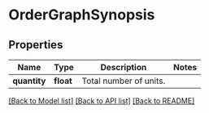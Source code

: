 # OrderGraphSynopsis


## Properties
Name | Type | Description | Notes
------------ | ------------- | ------------- | -------------
**quantity** | **float** | Total number of units. | 

[[Back to Model list]](../README.md#documentation-for-models) [[Back to API list]](../README.md#documentation-for-api-endpoints) [[Back to README]](../README.md)


